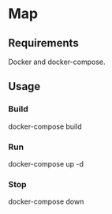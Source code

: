# Map

## Requirements

Docker and docker-compose.

## Usage

### Build

docker-compose build

### Run

docker-compose up -d

### Stop

docker-compose down
